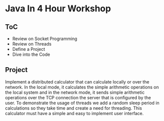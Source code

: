 # Java In 4 Hour Workshop

## ToC

- Review on Socket Programming
- Review on Threads
- Define a Project
- Dive into the Code

## Project

Implement a distributed calculator that can calculate locally or over the network.
In the local mode, it calculates the simple arithmetic operations on the local system and in the network mode,
it sends simple arithmetic operations over the TCP connection the server that is configured by the user.
To demonstrate the usage of threads we add a random sleep period in calculations so they take time and create a need
for threading.
This calculator must have a simple and easy to implement user interface.

